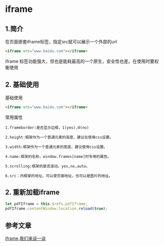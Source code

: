 # iframe

## 1.简介

在页面嵌套iframe标签，指定src就可以展示一个外部的url

```html
<iframe src="www.baidu.com"></iframe>
```

iframe 标签功能强大，但也是能耗最高的一个原生，安全性也差。在使用时要权衡使用

## 2. 基础使用

基础使用

```html
<iframe src="www.baidu.com"></iframe>
```

常用属性

```
1.frameborder:是否显示边框，1(yes),0(no)

2.height:框架作为一个普通元素的高度，建议在使用css设置。

3.width:框架作为一个普通元素的宽度，建议使用css设置。

4.name:框架的名称，window.frames[name]时专用的属性。

5.scrolling:框架的是否滚动。yes,no,auto。

6.src：内框架的地址，可以使页面地址，也可以是图片的地址。
```

## 2. 重新加载iframe

```js
let pdfIframe = this.$refs.pdfIframe;
pdfIframe.contentWindow.location.reload(true);
```

## 参考文章

[iframe,我们来谈一谈](https://segmentfault.com/a/1190000004502619)